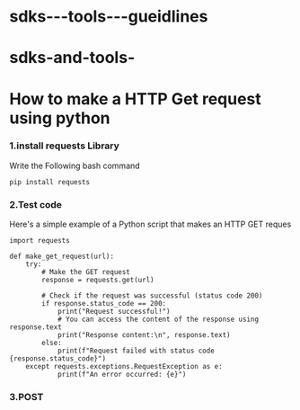 # sdks---tools---gueidlines
# sdks-and-tools-
# How to make a HTTP Get request using python 
<h3>1.install requests Library  </h3>
<p>Write the Following bash command</p>

    pip install requests

<h3>2.Test code </h3>
<p> Here's a simple example of a Python script that makes an HTTP GET reques </p>

    import requests

    def make_get_request(url):
        try:
            # Make the GET request
            response = requests.get(url)

            # Check if the request was successful (status code 200)
            if response.status_code == 200:
                print("Request successful!")
                # You can access the content of the response using response.text
                print("Response content:\n", response.text)
            else:
                print(f"Request failed with status code {response.status_code}")
        except requests.exceptions.RequestException as e:
                print(f"An error occurred: {e}")
<h3>3.POST</h3>

